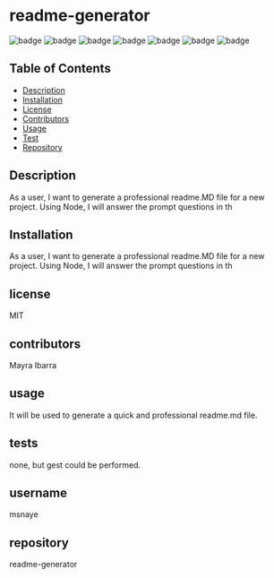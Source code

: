# readme-generator

![badge](https://img.shields.io/badge/license-MIT-red)
![badge](https://img.shields.io/github/last-commit/msnaye/readme-generator)
![badge](https://img.shields.io/github/issues/msnaye/readme-generator)
![badge](https://img.shields.io/github/languages/code-size/msnaye/readme-generator)
![badge](https://img.shields.io/github/directory-file-count/msnaye/readme-generator)
![badge](https://img.shields.io/github/languages/count/msnaye/readme-generator)
![badge](https://img.shields.io/github/languages/top/msnaye/readme-generator)

## Table of Contents  

- [Description](#Description)
- [Installation](#Installation)
- [License](#License)
- [Contributors](#Contributors)
- [Usage](#Usage)
- [Test](#Test)
- [Repository](#Repository) 
  
## Description
As a user, I want to generate a professional readme.MD file for a new project. Using Node, I will answer the prompt questions in th

## Installation
As a user, I want to generate a professional readme.MD file for a new project. Using Node, I will answer the prompt questions in th

## license
MIT

## contributors
Mayra Ibarra

## usage
It will be used to generate a quick and professional readme.md file.

## tests
none, but gest could be performed.

## username
msnaye

## repository
readme-generator


